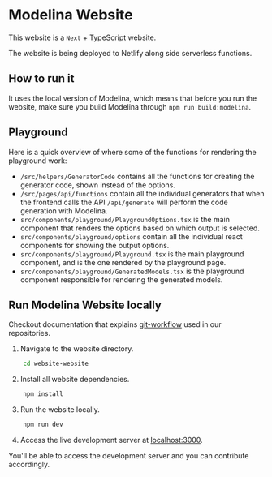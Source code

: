 # Modelina Website

This website is a `Next` + TypeScript website.

The website is being deployed to Netlify along side serverless functions.

## How to run it
It uses the local version of Modelina, which means that before you run the website, make sure you build Modelina through `npm run build:modelina`.

## Playground

Here is a quick overview of where some of the functions for rendering the playground work:

- `/src/helpers/GeneratorCode` contains all the functions for creating the generator code, shown instead of the options.
- `/src/pages/api/functions` contain all the individual generators that when the frontend calls the API `/api/generate` will perform the code generation with Modelina.
- `src/components/playground/PlaygroundOptions.tsx` is the main component that renders the options based on which output is selected.
- `src/components/playground/options` contain all the individual react components for showing the output options.
- `src/components/playground/Playground.tsx` is the main playground component, and is the one rendered by the playground page.
- `src/components/playground/GeneratedModels.tsx` is the playground component responsible for rendering the generated models.

## Run Modelina Website locally

Checkout documentation that explains [git-workflow](https://github.com/asyncapi/community/blob/master/git-workflow.md) used in our repositories.



1. Navigate to the website directory.

```bash
    cd website-website
```

2. Install all website dependencies. 

```bash
    npm install
```

3. Run the website locally.

```bash
    npm run dev
```

4. Access the live development server at [localhost:3000](http://localhost:3000).

You'll be able to access the development server and you can contribute accordingly.